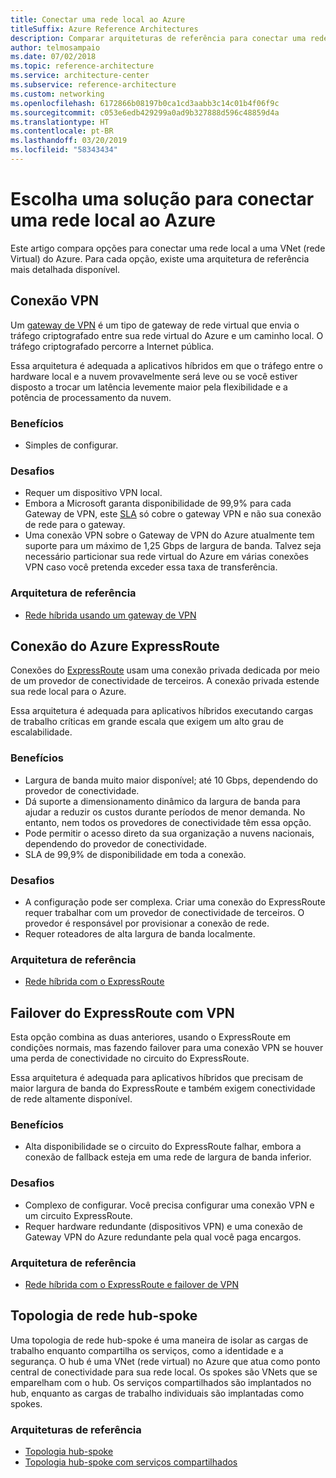 ```yaml
---
title: Conectar uma rede local ao Azure
titleSuffix: Azure Reference Architectures
description: Comparar arquiteturas de referência para conectar uma rede local ao Azure.
author: telmosampaio
ms.date: 07/02/2018
ms.topic: reference-architecture
ms.service: architecture-center
ms.subservice: reference-architecture
ms.custom: networking
ms.openlocfilehash: 6172866b08197b0ca1cd3aabb3c14c01b4f06f9c
ms.sourcegitcommit: c053e6edb429299a0ad9b327888d596c48859d4a
ms.translationtype: HT
ms.contentlocale: pt-BR
ms.lasthandoff: 03/20/2019
ms.locfileid: "58343434"
---
```

# <a name="choose-a-solution-for-connecting-an-on-premises-network-to-azure"></a>Escolha uma solução para conectar uma rede local ao Azure

Este artigo compara opções para conectar uma rede local a uma VNet (rede Virtual) do Azure. Para cada opção, existe uma arquitetura de referência mais detalhada disponível.

## <a name="vpn-connection"></a>Conexão VPN

Um [gateway de VPN](/azure/vpn-gateway/vpn-gateway-about-vpngateways) é um tipo de gateway de rede virtual que envia o tráfego criptografado entre sua rede virtual do Azure e um caminho local. O tráfego criptografado percorre a Internet pública.

Essa arquitetura é adequada a aplicativos híbridos em que o tráfego entre o hardware local e a nuvem provavelmente será leve ou se você estiver disposto a trocar um latência levemente maior pela flexibilidade e a potência de processamento da nuvem.

### <a name="benefits"></a>Benefícios

- Simples de configurar.

### <a name="challenges"></a>Desafios

- Requer um dispositivo VPN local.
- Embora a Microsoft garanta disponibilidade de 99,9% para cada Gateway de VPN, este [SLA](https://azure.microsoft.com/support/legal/sla/vpn-gateway/) só cobre o gateway VPN e não sua conexão de rede para o gateway.
- Uma conexão VPN sobre o Gateway de VPN do Azure atualmente tem suporte para um máximo de 1,25 Gbps de largura de banda. Talvez seja necessário particionar sua rede virtual do Azure em várias conexões VPN caso você pretenda exceder essa taxa de transferência.

### <a name="reference-architecture"></a>Arquitetura de referência

- [Rede híbrida usando um gateway de VPN](./vpn.md)

<!-- markdownlint-disable MD024 -->

## <a name="azure-expressroute-connection"></a>Conexão do Azure ExpressRoute

Conexões do [ExpressRoute](/azure/expressroute/) usam uma conexão privada dedicada por meio de um provedor de conectividade de terceiros. A conexão privada estende sua rede local para o Azure.

Essa arquitetura é adequada para aplicativos híbridos executando cargas de trabalho críticas em grande escala que exigem um alto grau de escalabilidade.

### <a name="benefits"></a>Benefícios

- Largura de banda muito maior disponível; até 10 Gbps, dependendo do provedor de conectividade.
- Dá suporte a dimensionamento dinâmico da largura de banda para ajudar a reduzir os custos durante períodos de menor demanda. No entanto, nem todos os provedores de conectividade têm essa opção.
- Pode permitir o acesso direto da sua organização a nuvens nacionais, dependendo do provedor de conectividade.
- SLA de 99,9% de disponibilidade em toda a conexão.

### <a name="challenges"></a>Desafios

- A configuração pode ser complexa. Criar uma conexão do ExpressRoute requer trabalhar com um provedor de conectividade de terceiros. O provedor é responsável por provisionar a conexão de rede.
- Requer roteadores de alta largura de banda localmente.

### <a name="reference-architecture"></a>Arquitetura de referência

- [Rede híbrida com o ExpressRoute](./expressroute.md)

## <a name="expressroute-with-vpn-failover"></a>Failover do ExpressRoute com VPN

Esta opção combina as duas anteriores, usando o ExpressRoute em condições normais, mas fazendo failover para uma conexão VPN se houver uma perda de conectividade no circuito do ExpressRoute.

Essa arquitetura é adequada para aplicativos híbridos que precisam de maior largura de banda do ExpressRoute e também exigem conectividade de rede altamente disponível.

### <a name="benefits"></a>Benefícios

- Alta disponibilidade se o circuito do ExpressRoute falhar, embora a conexão de fallback esteja em uma rede de largura de banda inferior.

### <a name="challenges"></a>Desafios

- Complexo de configurar. Você precisa configurar uma conexão VPN e um circuito ExpressRoute.
- Requer hardware redundante (dispositivos VPN) e uma conexão de Gateway VPN do Azure redundante pela qual você paga encargos.

### <a name="reference-architecture"></a>Arquitetura de referência

- [Rede híbrida com o ExpressRoute e failover de VPN](./expressroute-vpn-failover.md)

<!-- markdownlint-disable MD024 -->

## <a name="hub-spoke-network-topology"></a>Topologia de rede hub-spoke

Uma topologia de rede hub-spoke é uma maneira de isolar as cargas de trabalho enquanto compartilha os serviços, como a identidade e a segurança. O hub é uma VNet (rede virtual) no Azure que atua como ponto central de conectividade para sua rede local. Os spokes são VNets que se emparelham com o hub. Os serviços compartilhados são implantados no hub, enquanto as cargas de trabalho individuais são implantadas como spokes.

### <a name="reference-architectures"></a>Arquiteturas de referência

- [Topologia hub-spoke](./hub-spoke.md)
- [Topologia hub-spoke com serviços compartilhados](./shared-services.md)
